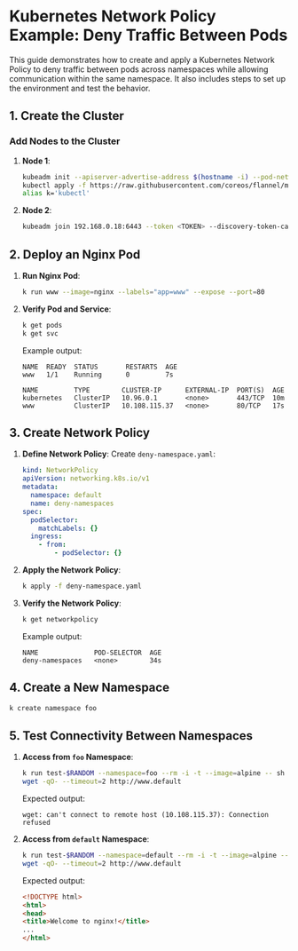 # Kubernetes Network Policy Example: Deny Traffic Between Pods

This guide demonstrates how to create and apply a Kubernetes Network Policy to deny traffic between pods across namespaces while allowing communication within the same namespace. It also includes steps to set up the environment and test the behavior.

## 1. Create the Cluster

### Add Nodes to the Cluster
1. **Node 1**:
   ```bash
   kubeadm init --apiserver-advertise-address $(hostname -i) --pod-network-cidr 10.5.0.0/16
   kubectl apply -f https://raw.githubusercontent.com/coreos/flannel/master/Documentation/kube-flannel.yml
   alias k='kubectl'
   ```

2. **Node 2**:
   ```bash
   kubeadm join 192.168.0.18:6443 --token <TOKEN> --discovery-token-ca-cert-hash <HASH>
   ```

## 2. Deploy an Nginx Pod

1. **Run Nginx Pod**:
   ```bash
   k run www --image=nginx --labels="app=www" --expose --port=80
   ```

2. **Verify Pod and Service**:
   ```bash
   k get pods
   k get svc
   ```

   Example output:
   ```
   NAME  READY  STATUS       RESTARTS  AGE
   www   1/1    Running      0         7s

   NAME         TYPE        CLUSTER-IP      EXTERNAL-IP  PORT(S)  AGE
   kubernetes   ClusterIP   10.96.0.1       <none>       443/TCP  10m
   www          ClusterIP   10.108.115.37   <none>       80/TCP   17s
   ```

## 3. Create Network Policy

1. **Define Network Policy**:
   Create `deny-namespace.yaml`:
   ```yaml
   kind: NetworkPolicy
   apiVersion: networking.k8s.io/v1
   metadata:
     namespace: default
     name: deny-namespaces
   spec:
     podSelector:
       matchLabels: {}
     ingress:
       - from:
           - podSelector: {}
   ```

2. **Apply the Network Policy**:
   ```bash
   k apply -f deny-namespace.yaml
   ```

3. **Verify the Network Policy**:
   ```bash
   k get networkpolicy
   ```
   Example output:
   ```
   NAME              POD-SELECTOR  AGE
   deny-namespaces   <none>        34s
   ```

## 4. Create a New Namespace

```bash
k create namespace foo
```

## 5. Test Connectivity Between Namespaces

1. **Access from `foo` Namespace**:
   ```bash
   k run test-$RANDOM --namespace=foo --rm -i -t --image=alpine -- sh
   wget -qO- --timeout=2 http://www.default
   ```

   Expected output:
   ```
   wget: can't connect to remote host (10.108.115.37): Connection refused
   ```

2. **Access from `default` Namespace**:
   ```bash
   k run test-$RANDOM --namespace=default --rm -i -t --image=alpine -- sh
   wget -qO- --timeout=2 http://www.default
   ```

   Expected output:
   ```html
   <!DOCTYPE html>
   <html>
   <head>
   <title>Welcome to nginx!</title>
   ...
   </html>
   ```

